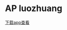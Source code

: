 # AP luozhuang
<a href="https://github.com/JaycRor/NewsDemo/blob/master/app-release.apk">下载app查看</a>
<img src=""/><img src=""/><img src=""/>
